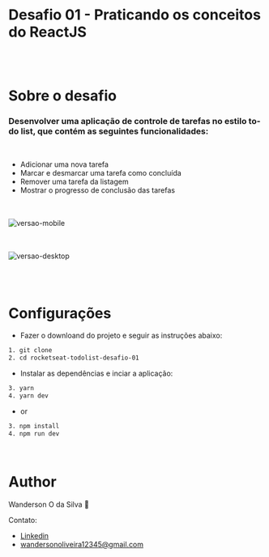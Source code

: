 # Desafio 01 - Praticando os conceitos do ReactJS
</br><br>

# Sobre o desafio

### Desenvolver uma aplicação de controle de tarefas no estilo to-do list, que contém as seguintes funcionalidades: 
<br>

- Adicionar uma nova tarefa
- Marcar e desmarcar uma tarefa como concluída
- Remover uma tarefa da listagem
- Mostrar o progresso de conclusão das tarefas
</br></br></br>

![versao-mobile](https://github.com/wanderson648/rocketseat-todolist-desafio-01/assets/62625309/bdbeaa2e-a2a7-4397-ba21-124283a04430)

</br></br>
![versao-desktop](https://github.com/wanderson648/rocketseat-todolist-desafio-01/assets/62625309/161fa48f-59a5-4fcf-9532-d6fc2128ccd2)

</br></br>


Configurações
=================

- Fazer o downloand do projeto e seguir as instruções abaixo:

```bash
1. git clone
2. cd rocketseat-todolist-desafio-01
```

- Instalar as dependências e inciar a aplicação:

```bash
3. yarn
4. yarn dev
```
- or

```bash
3. npm install
4. npm run dev
```
<br/>


Author
=================

Wanderson O da Silva 🎯

Contato:
- [Linkedin](https://www.linkedin.com/in/wanderso-oliveira/)
- wandersonoliveira12345@gmail.com

